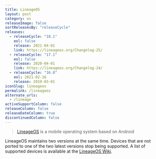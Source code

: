 ```yaml
---
title: LineageOS
layout: post
category: os
releaseImage: false
sortReleasesBy: "releaseCycle"
releases:
  - releaseCycle: "18.1"
    eol: false
    release: 2021-04-01
    link: https://lineageos.org/Changelog-25/
  - releaseCycle: "17.1"
    eol: false
    release: 2020-04-01
    link: https://lineageos.org/Changelog-24/
  - releaseCycle: "16.0"
    eol: 2021-02-16
    release: 2019-03-01
iconSlug: lineageos
permalink: /lineageos
alternate_urls:
  - /lineage
activeSupportColumn: false
releaseColumn: false
releaseDateColumn: true
discontinuedColumn: false
---
```

> [LineageOS](https://lineageos.org/) is a mobile operating system based on Android 

LineageOS maintains two versions at the same time. Devices that are not ported to one of the two latest versions stop being supported. A list of supported devices is available at the [LineageOS Wiki](https://wiki.lineageos.org/devices/).
